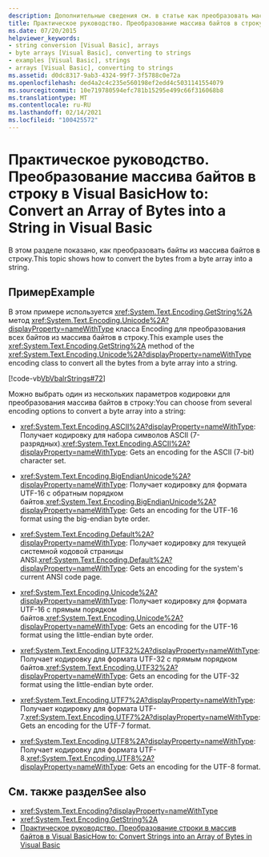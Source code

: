 ```yaml
---
description: Дополнительные сведения см. в статье как преобразовать массив байтов в строку в Visual Basic
title: Практическое руководство. Преобразование массива байтов в строку
ms.date: 07/20/2015
helpviewer_keywords:
- string conversion [Visual Basic], arrays
- byte arrays [Visual Basic], converting to strings
- examples [Visual Basic], strings
- arrays [Visual Basic], converting to strings
ms.assetid: d0dc8317-9ab3-4324-99f7-3f5788c0e72a
ms.openlocfilehash: ded4a2c4c235e560198ef2edd4c5031141554079
ms.sourcegitcommit: 10e719780594efc781b15295e499c66f316068b8
ms.translationtype: MT
ms.contentlocale: ru-RU
ms.lasthandoff: 02/14/2021
ms.locfileid: "100425572"
---
```

# <a name="how-to-convert-an-array-of-bytes-into-a-string-in-visual-basic"></a><span data-ttu-id="58ad8-103">Практическое руководство. Преобразование массива байтов в строку в Visual Basic</span><span class="sxs-lookup"><span data-stu-id="58ad8-103">How to: Convert an Array of Bytes into a String in Visual Basic</span></span>

<span data-ttu-id="58ad8-104">В этом разделе показано, как преобразовать байты из массива байтов в строку.</span><span class="sxs-lookup"><span data-stu-id="58ad8-104">This topic shows how to convert the bytes from a byte array into a string.</span></span>  
  
## <a name="example"></a><span data-ttu-id="58ad8-105">Пример</span><span class="sxs-lookup"><span data-stu-id="58ad8-105">Example</span></span>  

 <span data-ttu-id="58ad8-106">В этом примере используется <xref:System.Text.Encoding.GetString%2A> метод <xref:System.Text.Encoding.Unicode%2A?displayProperty=nameWithType> класса Encoding для преобразования всех байтов из массива байтов в строку.</span><span class="sxs-lookup"><span data-stu-id="58ad8-106">This example uses the <xref:System.Text.Encoding.GetString%2A> method of the <xref:System.Text.Encoding.Unicode%2A?displayProperty=nameWithType> encoding class to convert all the bytes from a byte array into a string.</span></span>  
  
 [!code-vb[VbVbalrStrings#72](~/samples/snippets/visualbasic/VS_Snippets_VBCSharp/VbVbalrStrings/VB/Class2.vb#72)]  
  
 <span data-ttu-id="58ad8-107">Можно выбрать один из нескольких параметров кодировки для преобразования массива байтов в строку:</span><span class="sxs-lookup"><span data-stu-id="58ad8-107">You can choose from several encoding options to convert a byte array into a string:</span></span>  
  
- <span data-ttu-id="58ad8-108"><xref:System.Text.Encoding.ASCII%2A?displayProperty=nameWithType>: Получает кодировку для набора символов ASCII (7-разрядных).</span><span class="sxs-lookup"><span data-stu-id="58ad8-108"><xref:System.Text.Encoding.ASCII%2A?displayProperty=nameWithType>: Gets an encoding for the ASCII (7-bit) character set.</span></span>  
  
- <span data-ttu-id="58ad8-109"><xref:System.Text.Encoding.BigEndianUnicode%2A?displayProperty=nameWithType>: Получает кодировку для формата UTF-16 с обратным порядком байтов.</span><span class="sxs-lookup"><span data-stu-id="58ad8-109"><xref:System.Text.Encoding.BigEndianUnicode%2A?displayProperty=nameWithType>: Gets an encoding for the UTF-16 format using the big-endian byte order.</span></span>  
  
- <span data-ttu-id="58ad8-110"><xref:System.Text.Encoding.Default%2A?displayProperty=nameWithType>: Получает кодировку для текущей системной кодовой страницы ANSI.</span><span class="sxs-lookup"><span data-stu-id="58ad8-110"><xref:System.Text.Encoding.Default%2A?displayProperty=nameWithType>: Gets an encoding for the system's current ANSI code page.</span></span>  
  
- <span data-ttu-id="58ad8-111"><xref:System.Text.Encoding.Unicode%2A?displayProperty=nameWithType>: Получает кодировку для формата UTF-16 с прямым порядком байтов.</span><span class="sxs-lookup"><span data-stu-id="58ad8-111"><xref:System.Text.Encoding.Unicode%2A?displayProperty=nameWithType>: Gets an encoding for the UTF-16 format using the little-endian byte order.</span></span>  
  
- <span data-ttu-id="58ad8-112"><xref:System.Text.Encoding.UTF32%2A?displayProperty=nameWithType>: Получает кодировку для формата UTF-32 с прямым порядком байтов.</span><span class="sxs-lookup"><span data-stu-id="58ad8-112"><xref:System.Text.Encoding.UTF32%2A?displayProperty=nameWithType>: Gets an encoding for the UTF-32 format using the little-endian byte order.</span></span>  
  
- <span data-ttu-id="58ad8-113"><xref:System.Text.Encoding.UTF7%2A?displayProperty=nameWithType>: Получает кодировку для формата UTF-7.</span><span class="sxs-lookup"><span data-stu-id="58ad8-113"><xref:System.Text.Encoding.UTF7%2A?displayProperty=nameWithType>: Gets an encoding for the UTF-7 format.</span></span>  
  
- <span data-ttu-id="58ad8-114"><xref:System.Text.Encoding.UTF8%2A?displayProperty=nameWithType>: Получает кодировку для формата UTF-8.</span><span class="sxs-lookup"><span data-stu-id="58ad8-114"><xref:System.Text.Encoding.UTF8%2A?displayProperty=nameWithType>: Gets an encoding for the UTF-8 format.</span></span>  
  
## <a name="see-also"></a><span data-ttu-id="58ad8-115">См. также раздел</span><span class="sxs-lookup"><span data-stu-id="58ad8-115">See also</span></span>

- <xref:System.Text.Encoding?displayProperty=nameWithType>
- <xref:System.Text.Encoding.GetString%2A>
- [<span data-ttu-id="58ad8-116">Практическое руководство. Преобразование строки в массив байтов в Visual Basic</span><span class="sxs-lookup"><span data-stu-id="58ad8-116">How to: Convert Strings into an Array of Bytes in Visual Basic</span></span>](how-to-convert-strings-into-an-array-of-bytes.md)
